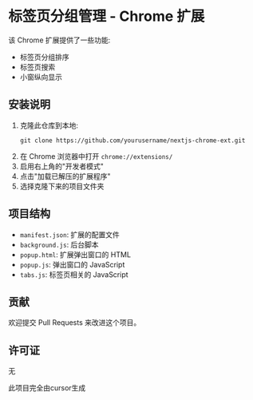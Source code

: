 # 标签页分组管理 - Chrome 扩展

该 Chrome 扩展提供了一些功能:

- 标签页分组排序
- 标签页搜索
- 小窗纵向显示

## 安装说明

1. 克隆此仓库到本地:
   ```
   git clone https://github.com/yourusername/nextjs-chrome-ext.git
   ```
2. 在 Chrome 浏览器中打开 `chrome://extensions/`
3. 启用右上角的"开发者模式"
4. 点击"加载已解压的扩展程序"
5. 选择克隆下来的项目文件夹


## 项目结构

- `manifest.json`: 扩展的配置文件
- `background.js`: 后台脚本
- `popup.html`: 扩展弹出窗口的 HTML
- `popup.js`: 弹出窗口的 JavaScript
- `tabs.js`: 标签页相关的 JavaScript

## 贡献

欢迎提交 Pull Requests 来改进这个项目。

## 许可证

无

此项目完全由cursor生成
